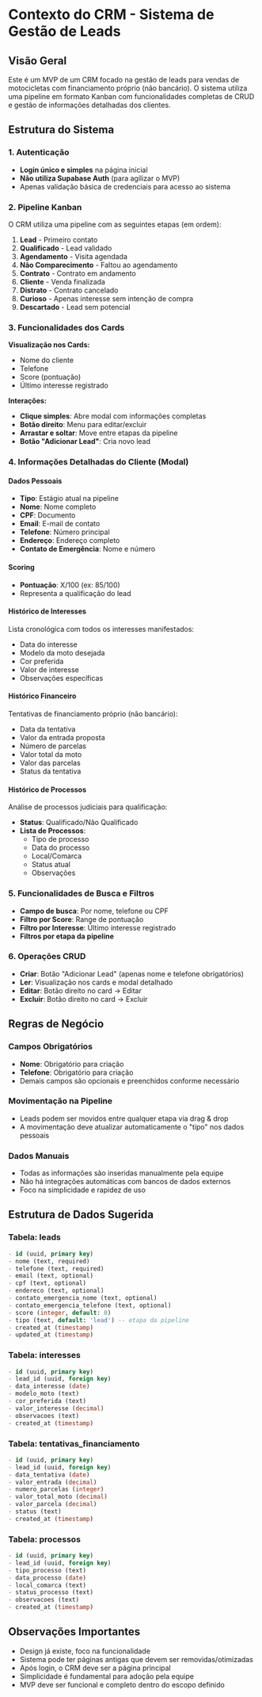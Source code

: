 # Contexto do CRM - Sistema de Gestão de Leads

## Visão Geral
Este é um MVP de um CRM focado na gestão de leads para vendas de motocicletas com financiamento próprio (não bancário). O sistema utiliza uma pipeline em formato Kanban com funcionalidades completas de CRUD e gestão de informações detalhadas dos clientes.

## Estrutura do Sistema

### 1. Autenticação
- **Login único e simples** na página inicial
- **Não utiliza Supabase Auth** (para agilizar o MVP)
- Apenas validação básica de credenciais para acesso ao sistema

### 2. Pipeline Kanban
O CRM utiliza uma pipeline com as seguintes etapas (em ordem):
1. **Lead** - Primeiro contato
2. **Qualificado** - Lead validado
3. **Agendamento** - Visita agendada
4. **Não Comparecimento** - Faltou ao agendamento
5. **Contrato** - Contrato em andamento
6. **Cliente** - Venda finalizada
7. **Distrato** - Contrato cancelado
8. **Curioso** - Apenas interesse sem intenção de compra
9. **Descartado** - Lead sem potencial

### 3. Funcionalidades dos Cards
**Visualização nos Cards:**
- Nome do cliente
- Telefone
- Score (pontuação)
- Último interesse registrado

**Interações:**
- **Clique simples**: Abre modal com informações completas
- **Botão direito**: Menu para editar/excluir
- **Arrastar e soltar**: Move entre etapas da pipeline
- **Botão "Adicionar Lead"**: Cria novo lead

### 4. Informações Detalhadas do Cliente (Modal)

#### Dados Pessoais
- **Tipo**: Estágio atual na pipeline
- **Nome**: Nome completo
- **CPF**: Documento
- **Email**: E-mail de contato
- **Telefone**: Número principal
- **Endereço**: Endereço completo
- **Contato de Emergência**: Nome e número

#### Scoring
- **Pontuação**: X/100 (ex: 85/100)
- Representa a qualificação do lead

#### Histórico de Interesses
Lista cronológica com todos os interesses manifestados:
- Data do interesse
- Modelo da moto desejada
- Cor preferida
- Valor de interesse
- Observações específicas

#### Histórico Financeiro
Tentativas de financiamento próprio (não bancário):
- Data da tentativa
- Valor da entrada proposta
- Número de parcelas
- Valor total da moto
- Valor das parcelas
- Status da tentativa

#### Histórico de Processos
Análise de processos judiciais para qualificação:
- **Status**: Qualificado/Não Qualificado
- **Lista de Processos**:
  - Tipo de processo
  - Data do processo
  - Local/Comarca
  - Status atual
  - Observações

### 5. Funcionalidades de Busca e Filtros
- **Campo de busca**: Por nome, telefone ou CPF
- **Filtro por Score**: Range de pontuação
- **Filtro por Interesse**: Último interesse registrado
- **Filtros por etapa da pipeline**

### 6. Operações CRUD
- **Criar**: Botão "Adicionar Lead" (apenas nome e telefone obrigatórios)
- **Ler**: Visualização nos cards e modal detalhado
- **Editar**: Botão direito no card → Editar
- **Excluir**: Botão direito no card → Excluir

## Regras de Negócio

### Campos Obrigatórios
- **Nome**: Obrigatório para criação
- **Telefone**: Obrigatório para criação
- Demais campos são opcionais e preenchidos conforme necessário

### Movimentação na Pipeline
- Leads podem ser movidos entre qualquer etapa via drag & drop
- A movimentação deve atualizar automaticamente o "tipo" nos dados pessoais

### Dados Manuais
- Todas as informações são inseridas manualmente pela equipe
- Não há integrações automáticas com bancos de dados externos
- Foco na simplicidade e rapidez de uso

## Estrutura de Dados Sugerida

### Tabela: leads
```sql
- id (uuid, primary key)
- nome (text, required)
- telefone (text, required)
- email (text, optional)
- cpf (text, optional)
- endereco (text, optional)
- contato_emergencia_nome (text, optional)
- contato_emergencia_telefone (text, optional)
- score (integer, default: 0)
- tipo (text, default: 'lead') -- etapa da pipeline
- created_at (timestamp)
- updated_at (timestamp)
```

### Tabela: interesses
```sql
- id (uuid, primary key)
- lead_id (uuid, foreign key)
- data_interesse (date)
- modelo_moto (text)
- cor_preferida (text)
- valor_interesse (decimal)
- observacoes (text)
- created_at (timestamp)
```

### Tabela: tentativas_financiamento
```sql
- id (uuid, primary key)
- lead_id (uuid, foreign key)
- data_tentativa (date)
- valor_entrada (decimal)
- numero_parcelas (integer)
- valor_total_moto (decimal)
- valor_parcela (decimal)
- status (text)
- created_at (timestamp)
```

### Tabela: processos
```sql
- id (uuid, primary key)
- lead_id (uuid, foreign key)
- tipo_processo (text)
- data_processo (date)
- local_comarca (text)
- status_processo (text)
- observacoes (text)
- created_at (timestamp)
```

## Observações Importantes
- Design já existe, foco na funcionalidade
- Sistema pode ter páginas antigas que devem ser removidas/otimizadas
- Após login, o CRM deve ser a página principal
- Simplicidade é fundamental para adoção pela equipe
- MVP deve ser funcional e completo dentro do escopo definido